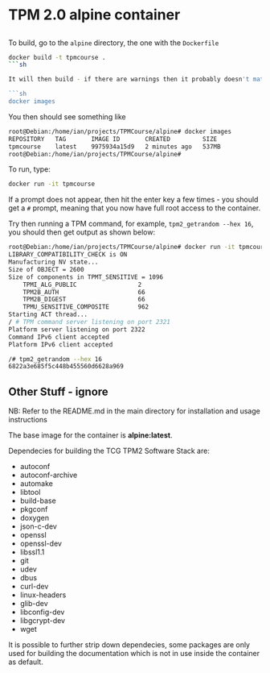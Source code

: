 # TPM 2.0 alpine container

##

To build, go to the `alpine` directory, the one with the `Dockerfile`

```sh
docker build -t tpmcourse .
```sh

It will then build - if there are warnings then it probably doesn't matter. After it finishes, type:

```sh
docker images
```

You then should see something like

```sh
root@Debian:/home/ian/projects/TPMCourse/alpine# docker images
REPOSITORY   TAG       IMAGE ID       CREATED         SIZE
tpmcourse    latest    9975934a15d9   2 minutes ago   537MB
root@Debian:/home/ian/projects/TPMCourse/alpine#
```

To run, type:

```sh
docker run -it tpmcourse
```

If a prompt does not appear, then hit the enter key a few times - you should get a `#` prompt, meaning that you now have full root access to the container.

Try then running a TPM command, for example,  `tpm2_getrandom --hex 16`, you should then get output as shown below:

```sh
root@Debian:/home/ian/projects/TPMCourse/alpine# docker run -it tpmcourse
LIBRARY_COMPATIBILITY_CHECK is ON
Manufacturing NV state...
Size of OBJECT = 2600
Size of components in TPMT_SENSITIVE = 1096
    TPMI_ALG_PUBLIC                 2
    TPM2B_AUTH                      66
    TPM2B_DIGEST                    66
    TPMU_SENSITIVE_COMPOSITE        962
Starting ACT thread...
/ # TPM command server listening on port 2321
Platform server listening on port 2322
Command IPv6 client accepted
Platform IPv6 client accepted

/# tpm2_getrandom --hex 16
6822a3e685f5c448b455560d6628a969
```


## Other Stuff - ignore



NB: Refer to the README.md in the main directory for installation and usage instructions

The base image for the container is **alpine:latest**.

Dependecies for building the TCG TPM2 Software Stack are:

* autoconf
* autoconf-archive
* automake
* libtool
* build-base
* pkgconf
* doxygen
* json-c-dev
* openssl
* openssl-dev
* libssl1.1
* git
* udev 
* dbus
* curl-dev
* linux-headers
* glib-dev
* libconfig-dev
* libgcrypt-dev
* wget

It is possible to further strip down dependecies, some packages are only used for
building the documentation which is not in use inside the container as
default.

